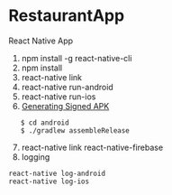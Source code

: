 # RestaurantApp
React Native App

1. npm install -g react-native-cli
2. npm install
3. react-native link
4. react-native run-android
5. react-native run-ios
6. [Generating Signed APK](https://facebook.github.io/react-native/docs/signed-apk-android)  
```
   $ cd android  
   $ ./gradlew assembleRelease  
``` 
7. react-native link react-native-firebase
8. logging
```
react-native log-android
react-native log-ios
```
